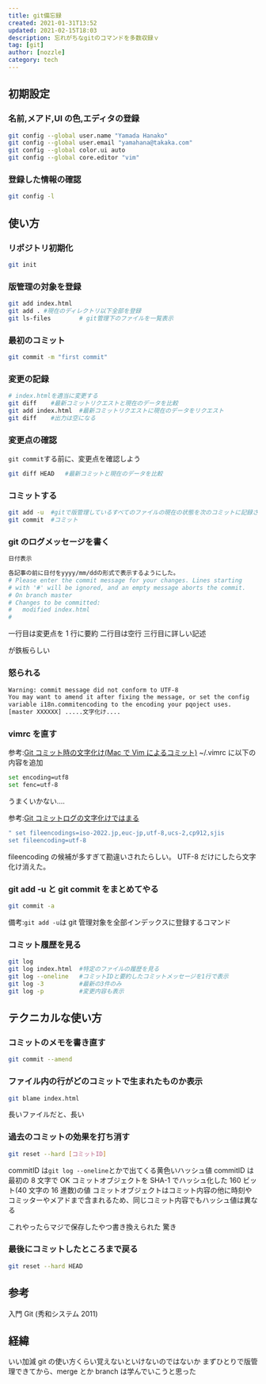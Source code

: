 ```yaml
---
title: git備忘録
created: 2021-01-31T13:52
updated: 2021-02-15T18:03
description: 忘れがちなgitのコマンドを多数収録ｖ
tag: [git]
author: [nozzle]
category: tech
---
```


## 初期設定

### 名前,メアド,UI の色,エディタの登録

```bash
git config --global user.name "Yamada Hanako"
git config --global user.email "yamahana@takaka.com"
git config --global color.ui auto
git config --global core.editor "vim"
```

### 登録した情報の確認

```bash
git config -l
```

## 使い方

### リポジトリ初期化

```bash
git init
```

### 版管理の対象を登録

```bash
git add index.html
git add . #現在のディレクトリ以下全部を登録
git ls-files		# git管理下のファイルを一覧表示
```

### 最初のコミット

```bash
git commit -m "first commit"
```

### 変更の記録

```bash
# index.htmlを適当に変更する
git diff	#最新コミットリクエストと現在のデータを比較
git add index.html	#最新コミットリクエストに現在のデータをリクエスト
git diff	#出力は空になる
```

### 変更点の確認

`git commit`する前に、変更点を確認しよう

```bash
git diff HEAD	#最新コミットと現在のデータを比較
```

### コミットする

```bash
git add -u	#gitで版管理しているすべてのファイルの現在の状態を次のコミットに記録させる
git commit	#コミット
```

### git のログメッセージを書く

```bash
日付表示

各記事の前に日付をyyyy/mm/ddの形式で表示するようにした。
# Please enter the commit message for your changes. Lines starting
# with '#' will be ignored, and an empty message aborts the commit.
# On branch master
# Changes to be committed:
#	modified index.html
#
```

一行目は変更点を 1 行に要約
二行目は空行
三行目に詳しい記述

が鉄板らしい

### 怒られる

```bash
Warning: commit message did not conform to UTF-8
You may want to amend it after fixing the message, or set the config
variable i18n.commitencoding to the encoding your pqoject uses.
[master XXXXXX] .....文字化け....
```

### vimrc を直す

参考:[Git コミット時の文字化け(Mac で Vim によるコミット)](https://qiita.com/takasianpride/items/0d68fcbbcc3aaf22cf9a "Gitコミット時の文字化け(MacでVimによるコミット)")
~/.vimrc に以下の内容を追加

```bash
set encoding=utf8
set fenc=utf-8
```

うまくいかない....

参考:[Git コミットログの文字化けではまる](http://wadahiro.hatenablog.com/entry/20090506/1241622572)

```bash
" set fileencodings=iso-2022.jp,euc-jp,utf-8,ucs-2,cp912,sjis
set fileencoding=utf-8
```

fileencoding の候補が多すぎて勘違いされたらしい。
UTF-8 だけにしたら文字化け消えた。

### git add -u と git commit をまとめてやる

```bash
git commit -a
```

備考:`git add -u`は git 管理対象を全部インデックスに登録するコマンド

### コミット履歴を見る

```bash
git log
git log index.html	#特定のファイルの履歴を見る
git log --oneline	#コミットIDと要約したコミットメッセージを1行で表示
git log -3			#最新の3件のみ
git log -p			#変更内容も表示
```

## テクニカルな使い方

### コミットのメモを書き直す

```bash
git commit --amend
```

### ファイル内の行がどのコミットで生まれたものか表示

```bash
git blame index.html
```

長いファイルだと、長い

### 過去のコミットの効果を打ち消す

```bash
git reset --hard [コミットID]
```

commitID は`git log --oneline`とかで出てくる黄色いハッシュ値
commitID は最初の 8 文字で OK
コミットオブジェクトを SHA-1 でハッシュ化した 160 ビット(40 文字の 16 進数)の値
コミットオブジェクトはコミット内容の他に時刻やコミッターやメアドまで含まれるため、同じコミット内容でもハッシュ値は異なる

これやったらマジで保存したやつ書き換えられた
驚き

### 最後にコミットしたところまで戻る

```bash
git reset --hard HEAD
```

## 参考

入門 Git (秀和システム 2011)

## 経緯

いい加減 git の使い方くらい覚えないといけないのではないか
まずひとりで版管理できてから、merge とか branch は学んでいこうと思った
